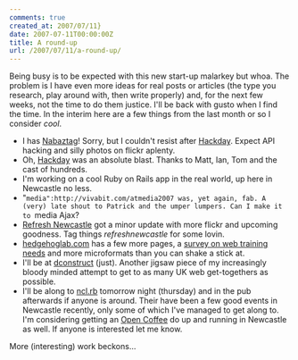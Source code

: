 ```yaml
---
comments: true
created_at: 2007/07/11}
date: 2007-07-11T00:00:00Z
title: A round-up
url: /2007/07/11/a-round-up/
---
```


Being busy is to be expected with this new start-up malarkey but whoa. The problem is I have even more ideas for real posts or articles (the type you research, play around with, then write properly) and, for the next few weeks, not the time to do them justice. I'll be back with gusto when I find the time. In the interim here are a few things from the last month or so I consider *cool*.

-   I has [Nabaztag](http://www.nabaztag.com/en/index.html)! Sorry, but I couldn't resist after [Hackday](http://hackday.org). Expect API hacking and silly photos on flickr aplenty.
-   Oh, [Hackday](http://hackday.org) was an absolute blast. Thanks to Matt, Ian, Tom and the cast of hundreds.
-   I'm working on a cool Ruby on Rails app in the real world, up here in Newcastle no less.
-   "`media":http://vivabit.com/atmedia2007 was, yet again, fab. A (very) late shout to Patrick and the umper lumpers. Can I make it to `media Ajax?
-   [Refresh Newcastle](http://refreshnewcastle.org/) got a minor update with more flickr and upcoming goodness. Tag things *refreshnewcastle* for some lovin.
-   [hedgehoglab.com](http://hedgehoglab.com) has a few more pages, a [survey on web training needs](http://hedgehoglab.com/training/survey) and more microformats than you can shake a stick at.
-   I'll be at [dconstruct](http://dconstruct.org) (just). Another jigsaw piece of my increasingly bloody minded attempt to get to as many UK web get-togethers as possible.
-   I'll be along to [ncl.rb](http://rubyandrails.org/usergroups/newcastle/) tomorrow night (thursday) and in the pub afterwards if anyone is around. Their have been a few good events in Newcastle recently, only some of which I've managed to get along to. I'm considering getting an [Open Coffee](http://www.opencoffeeclub.org/) do up and running in Newcastle as well. If anyone is interested let me know.

More (interesting) work beckons...
